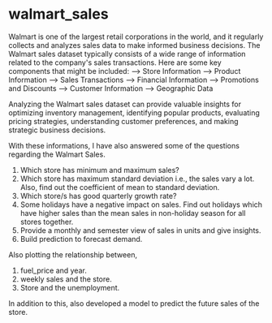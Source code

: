 # walmart_sales


Walmart is one of the largest retail corporations in the world, and it regularly collects and analyzes sales data to make informed business decisions.
The Walmart sales dataset typically consists of a wide range of information related to the company's sales transactions. Here are some key components that might be included:
--> Store Information
--> Product Information
--> Sales Transactions
--> Financial Information
--> Promotions and Discounts
--> Customer Information
--> Geographic Data

Analyzing the Walmart sales dataset can provide valuable insights for optimizing inventory management, identifying popular products, evaluating pricing strategies, understanding customer preferences, and making strategic business decisions.

With these informations, I have also answered some of the questions regarding the Walmart Sales. 
1) Which store has minimum and maximum sales?
2) Which store has maximum standard deviation i.e., the sales vary a lot. Also, find out the coefficient of mean to standard deviation.
3) Which store/s has good quarterly growth rate?
4) Some holidays have a negative impact on sales. Find out holidays which have higher sales than the mean sales in non-holiday season for all stores together.
5) Provide a monthly and semester view of sales in units and give insights.
6) Build prediction to forecast demand.

Also plotting the relationship between,
1) fuel_price and year.
2) weekly sales and the store.
3) Store and the unemployment.

In addition to this, also developed a model to predict the future sales of the store.
